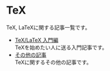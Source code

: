 TeX
===

TeX, LaTeXに関する記事一覧です。

- [TeX/LaTeX 入門編](beginner/index.md)<br>
    TeXを始めたい人に送る入門記事です。
- [その他の記事](others/index.md)<br>
    TeXに関するその他の記事です。